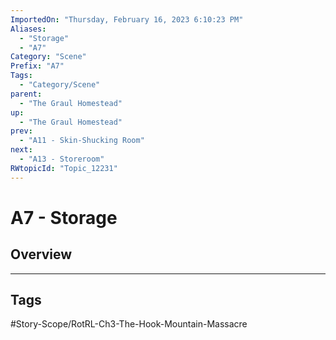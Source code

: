 ```yaml
---
ImportedOn: "Thursday, February 16, 2023 6:10:23 PM"
Aliases:
  - "Storage"
  - "A7"
Category: "Scene"
Prefix: "A7"
Tags:
  - "Category/Scene"
parent:
  - "The Graul Homestead"
up:
  - "The Graul Homestead"
prev:
  - "A11 - Skin-Shucking Room"
next:
  - "A13 - Storeroom"
RWtopicId: "Topic_12231"
---
```

# A7 - Storage
## Overview

---
## Tags
#Story-Scope/RotRL-Ch3-The-Hook-Mountain-Massacre

